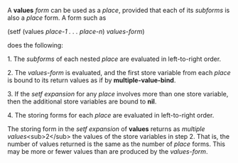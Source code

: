  

A **values** *form* can be used as a *place*, provided that each of its *subforms* is also a *place* form. A form such as 

(setf (values *place-1 . . . place-n*) *values-form*) 

does the following: 

1\. The *subforms* of each nested *place* are evaluated in left-to-right order. 

2\. The *values-form* is evaluated, and the first store variable from each *place* is bound to its return values as if by **multiple-value-bind**. 

3\. If the *setf expansion* for any *place* involves more than one store variable, then the additional store variables are bound to **nil**. 

4\. The storing forms for each *place* are evaluated in left-to-right order. 

The storing form in the *setf expansion* of **values** returns as *multiple values*&#60;sub&#62;2&#60;/sub&#62; the values of the store variables in step 2. That is, the number of values returned is the same as the number of *place* forms. This may be more or fewer values than are produced by the *values-form*. 

